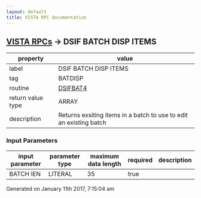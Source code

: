 ```yaml
---
layout: default
title: VISTA RPC documentation
---
```




## [VISTA RPCs](TableOfContent.md) &#8594; DSIF BATCH DISP ITEMS 

 property | value 
--- | --- 
 label | DSIF BATCH DISP ITEMS
 tag | BATDISP
 routine | [DSIFBAT4](http://code.osehra.org/dox/Routine_DSIFBAT4_source.html)
 return value type | ARRAY
 description | Returns exsiting items in a batch to use to edit an existing batch

### Input Parameters

| input parameter | parameter type | maximum data length | required | description | 
| --- | --- | --- | --- | --- | 
| BATCH IEN | LITERAL | 35 | true |  | 




 Generated on January 11th 2017, 7:15:04 am